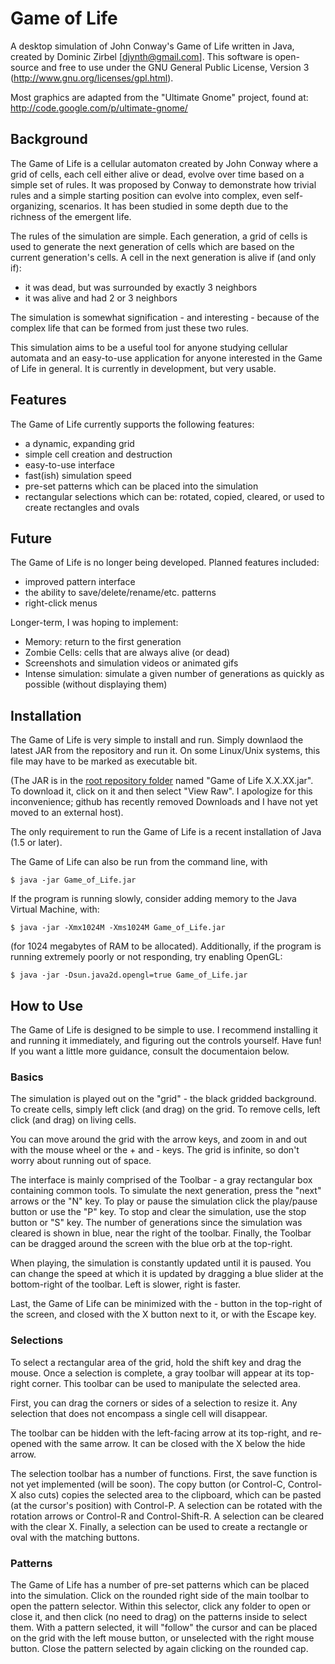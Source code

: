 # Game of Life

A desktop simulation of John Conway's Game of Life written in Java, created by Dominic Zirbel [djynth@gmail.com]. This software is open-source and free to use under the GNU General Public License, Version 3 (http://www.gnu.org/licenses/gpl.html).

Most graphics are adapted from the "Ultimate Gnome" project, found at: http://code.google.com/p/ultimate-gnome/

## Background

The Game of Life is a cellular automaton created by John Conway where a grid of cells, each cell either alive or dead, evolve over time based on a simple set of rules. It was proposed by Conway to demonstrate how trivial rules and a simple starting position can evolve into complex, even self-organizing, scenarios. It has been studied in some depth due to the richness of the emergent life.

The rules of the simulation are simple. Each generation, a grid of cells is used to generate the next generation of cells which are based on the current generation's cells. A cell in the next generation is alive if (and only if):

* it was dead, but was surrounded by exactly 3 neighbors
* it was alive and had 2 or 3 neighbors

The simulation is somewhat signification - and interesting - because of the complex life that can be formed from just these two rules.

This simulation aims to be a useful tool for anyone studying cellular automata and an easy-to-use application for anyone interested in the Game of Life in general. It is currently in development, but very usable.

## Features

The Game of Life currently supports the following features:

* a dynamic, expanding grid
* simple cell creation and destruction
* easy-to-use interface
* fast(ish) simulation speed
* pre-set patterns which can be placed into the simulation
* rectangular selections which can be: rotated, copied, cleared, or used to create rectangles and ovals

## Future

The Game of Life is no longer being developed. Planned features included:

* improved pattern interface
* the ability to save/delete/rename/etc. patterns
* right-click menus

Longer-term, I was hoping to implement:

* Memory: return to the first generation
* Zombie Cells: cells that are always alive (or dead)
* Screenshots and simulation videos or animated gifs
* Intense simulation: simulate a given number of generations as quickly as possible (without displaying them)

## Installation

The Game of Life is very simple to install and run. Simply downlaod the latest JAR from the repository and run it. On some Linux/Unix systems, this file may have to be marked as executable bit.

(The JAR is in the [root repository folder](http://www.github.com/djynth/Game-of-Life) named "Game of Life X.X.XX.jar". To download it, click on it and then select "View Raw". I apologize for this inconvenience; github has recently removed Downloads and I have not yet moved to an external host).

The only requirement to run the Game of Life is a recent installation of Java (1.5 or later).

The Game of Life can also be run from the command line, with

`$ java -jar Game_of_Life.jar`

If the program is running slowly, consider adding memory to the Java Virtual Machine, with:

`$ java -jar -Xmx1024M -Xms1024M Game_of_Life.jar`

(for 1024 megabytes of RAM to be allocated). Additionally, if the program is running extremely poorly or not responding, try enabling OpenGL:

`$ java -jar -Dsun.java2d.opengl=true Game_of_Life.jar`

## How to Use

The Game of Life is designed to be simple to use. I recommend installing it and running it immediately, and figuring out the controls yourself. Have fun! If you want a little more guidance, consult the documentaion below.

### Basics

The simulation is played out on the "grid" - the black gridded background. To create cells, simply left click (and drag) on the grid. To remove cells, left click (and drag) on living cells.

You can move around the grid with the arrow keys, and zoom in and out with the mouse wheel or the + and - keys. The grid is infinite, so don't worry about running out of space.

The interface is mainly comprised of the Toolbar - a gray rectangular box containing common tools. To simulate the next generation, press the "next" arrows or the "N" key. To play or pause the simulation click the play/pause button or use the "P" key. To stop and clear the simulation, use the stop button or "S" key. The number of generations since the simulation was cleared is shown in blue, near the right of the toolbar. Finally, the Toolbar can be dragged around the screen with the blue orb at the top-right.

When playing, the simulation is constantly updated until it is paused. You can change the speed at which it is updated by dragging a blue slider at the bottom-right of the toolbar. Left is slower, right is faster.

Last, the Game of Life can be minimized with the - button in the top-right of the screen, and closed with the X button next to it, or with the Escape key.

### Selections

To select a rectangular area of the grid, hold the shift key and drag the mouse. Once a selection is complete, a gray toolbar will appear at its top-right corner. This toolbar can be used to manipulate the selected area.

First, you can drag the corners or sides of a selection to resize it. Any selection that does not encompass a single cell will disappear.

The toolbar can be hidden with the left-facing arrow at its top-right, and re-opened with the same arrow. It can be closed with the X below the hide arrow.

The selection toolbar has a number of functions. First, the save function is not yet implemented (will be soon). The copy button (or Control-C, Control-X also cuts) copies the selected area to the clipboard, which can be pasted (at the cursor's position) with Control-P. A selection can be rotated with the rotation arrows or Control-R and Control-Shift-R. A selection can be cleared with the clear X. Finally, a selection can be used to create a rectangle or oval with the matching buttons.

### Patterns

The Game of Life has a number of pre-set patterns which can be placed into the simulation. Click on the rounded right side of the main toolbar to open the pattern selector. Within this selector, click any folder to open or close it, and then click (no need to drag) on the patterns inside to select them. With a pattern selected, it will "follow" the cursor and can be placed on the grid with the left mouse button, or unselected with the right mouse button. Close the pattern selected by again clicking on the rounded cap.
